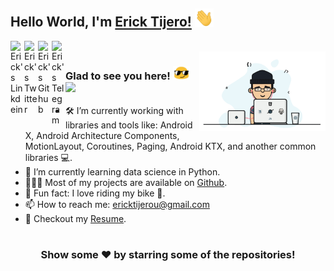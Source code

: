 ## Hello World, I'm [Erick Tijero!](https://ericktijerou.com/) <img src="https://raw.githubusercontent.com/ericktijerou/ericktijerou/master/gifs/hello.gif" width="30px"></h2>

<a href="https://www.linkedin.com/in/ericktijerou">
  <img align="left" alt="Erick's Linkdein" width="22px" src="https://cdn.jsdelivr.net/npm/simple-icons@v3/icons/linkedin.svg" />
</a>
<a href="https://twitter.com/ericktijerou">
  <img align="left" alt="Erick's Twitter" width="22px" src="https://cdn.jsdelivr.net/npm/simple-icons@v3/icons/twitter.svg" />
</a>
<a href="https://github.com/ericktijerou">
  <img align="left" alt="Erick's Github" width="22px" src="https://cdn.jsdelivr.net/npm/simple-icons@v3/icons/github.svg" />
</a>
<a href="https://t.me/ericktijerou">
  <img align="left" alt="Erick's Telegram" width="22px" src="https://cdn.jsdelivr.net/npm/simple-icons@v3/icons/telegram.svg" />
</a>
<br />

<img align="right" width="40%" src="https://raw.githubusercontent.com/ericktijerou/ericktijerou/master/gifs/dev.gif" />

### Glad to see you here! <img src="https://raw.githubusercontent.com/ericktijerou/ericktijerou/master/gifs/emoji.gif" width="27px"> &nbsp; ![](https://visitor-badge.glitch.me/badge?page_id=ericktijerou.ericktijerou&style=flat-square&color=0088cc)

- 🛠 I’m currently working with libraries and tools like: Android X, Android Architecture Components, MotionLayout, Coroutines, Paging, Android KTX, and another common libraries 💻.
- 🚀 I’m currently learning data science in Python.
- 👨🏻‍💻 Most of my projects are available on [Github](https://github.com/ericktijerou).
- 👾 Fun fact: I love riding my bike 🚴.
- 📫 How to reach me: ericktijerou@gmail.com
- 📝 Checkout my [Resume](https://ericktijerou.com/).

#

<div align="center">

### Show some ❤️ by starring some of the repositories!

</div>
